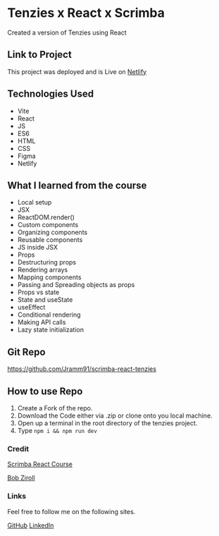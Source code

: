 # Tenzies x React x Scrimba
Created a version of Tenzies using React

## Link to Project
This project was deployed and is Live on [Netlify](https://scrimba-react-tenzies.netlify.app)

## Technologies Used
- Vite
- React
- JS
- ES6
- HTML
- CSS
- Figma
- Netlify

## What I learned from the course
- Local setup
- JSX
- ReactDOM.render()
- Custom components
- Organizing components
- Reusable components
- JS inside JSX
- Props
- Destructuring props
- Rendering arrays
- Mapping components
- Passing and Spreading objects as props
- Props vs state
- State and useState
- useEffect
- Conditional rendering
- Making API calls
- Lazy state initialization

## Git Repo
<https://github.com/Jramm91/scrimba-react-tenzies>

## How to use Repo
1. Create a Fork of the repo.
2. Download the Code either via .zip or clone onto you local machine.
3. Open up a terminal in the root directory of the tenzies project.
4. Type `npm i && npm run dev`

### Credit
[Scrimba React Course](https://scrimba.com/learn/learnreact)

[Bob Ziroll](https://twitter.com/bobziroll)

### Links
Feel free to follow me on the following sites.

[GitHub](https://github.com/Jramm91)
[LinkedIn](https://www.linkedin.com/in/jrammelsberg/)